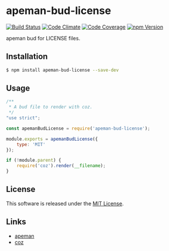 apeman-bud-license
==========

<!---
This file is generated by ape-tmpl. Do not update manually.
--->

<!-- Badge Start -->
<a name="badges"></a>

[![Build Status][bd_travis_shield_url]][bd_travis_url]
[![Code Climate][bd_codeclimate_shield_url]][bd_codeclimate_url]
[![Code Coverage][bd_codeclimate_coverage_shield_url]][bd_codeclimate_url]
[![npm Version][bd_npm_shield_url]][bd_npm_url]

[bd_repo_url]: https://github.com/apeman-bud-labo/apeman-bud-license
[bd_travis_url]: http://travis-ci.org/apeman-bud-labo/apeman-bud-license
[bd_travis_shield_url]: http://img.shields.io/travis/apeman-bud-labo/apeman-bud-license.svg?style=flat
[bd_license_url]: https://github.com/apeman-bud-labo/apeman-bud-license/blob/master/LICENSE
[bd_codeclimate_url]: http://codeclimate.com/github/apeman-bud-labo/apeman-bud-license
[bd_codeclimate_shield_url]: http://img.shields.io/codeclimate/github/apeman-bud-labo/apeman-bud-license.svg?style=flat
[bd_codeclimate_coverage_shield_url]: http://img.shields.io/codeclimate/coverage/github/apeman-bud-labo/apeman-bud-license.svg?style=flat
[bd_gemnasium_url]: https://gemnasium.com/apeman-bud-labo/apeman-bud-license
[bd_gemnasium_shield_url]: https://gemnasium.com/apeman-bud-labo/apeman-bud-license.svg
[bd_npm_url]: http://www.npmjs.org/package/apeman-bud-license
[bd_npm_shield_url]: http://img.shields.io/npm/v/apeman-bud-license.svg?style=flat
[bd_bower_badge_url]: https://img.shields.io/bower/v/apeman-bud-license.svg?style=flat

<!-- Badge End -->


<!-- Description Start -->
<a name="description"></a>

apeman bud for LICENSE files.

<!-- Description End -->


<!-- Overview Start -->
<a name="overview"></a>



<!-- Overview End -->


<!-- Sections Start -->
<a name="sections"></a>

<!-- Section from "doc/readme/01.Installation.md.hbs" Start -->

<a name="section-doc-readme-01-installation-md"></a>
Installation
-----

```bash
$ npm install apeman-bud-license --save-dev
```


<!-- Section from "doc/readme/01.Installation.md.hbs" End -->

<!-- Section from "doc/readme/02.Usage.md.hbs" Start -->

<a name="section-doc-readme-02-usage-md"></a>
Usage
---------

```javascript
/**
 * A bud file to render with coz.
 */
"use strict";

const apemanBudLicense = require('apeman-bud-license');

module.exports = apemanBudLicense({
    type: 'MIT'
});

if (!module.parent) {
    require('coz').render(__filename);
}
```


<!-- Section from "doc/readme/02.Usage.md.hbs" End -->


<!-- Sections Start -->


<!-- LICENSE Start -->
<a name="license"></a>

License
-------
This software is released under the [MIT License](https://github.com/apeman-bud-labo/apeman-bud-license/blob/master/LICENSE).

<!-- LICENSE End -->


<!-- Links Start -->
<a name="links"></a>

Links
------

+ [apeman](https://github.com/apeman-labo/apeman)
+ [coz](https://github.com/coz-repo/coz)

<!-- Links End -->
